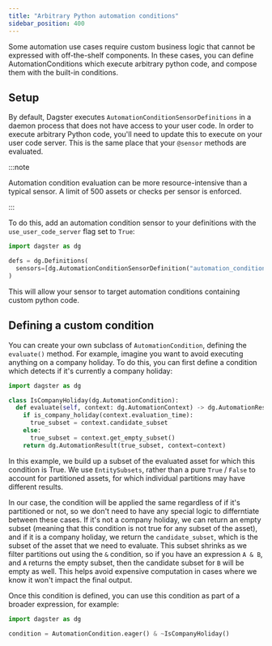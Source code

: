 ```yaml
---
title: "Arbitrary Python automation conditions"
sidebar_position: 400
---
```


Some automation use cases require custom business logic that cannot be expressed with off-the-shelf components. In these cases, you can define AutomationConditions which execute arbitrary python code, and compose them with the built-in conditions.

## Setup

By default, Dagster executes `AutomationConditionSensorDefinitions` in a daemon process that does not have access to your user code. In order to execute arbitrary Python code, you'll need to update this to execute on your user code server. This is the same place that your `@sensor` methods are evaluated.

:::note

Automation condition evaluation can be more resource-intensive than a typical sensor. A limit of 500 assets or checks per sensor is enforced.

:::

To do this, add an automation condition sensor to your definitions with the `use_user_code_server` flag set to `True`:

```python
import dagster as dg

defs = dg.Definitions(
  sensors=[dg.AutomationConditionSensorDefinition("automation_condition_sensor", target=dg.AssetSelection.all(), use_user_code_server=True)]
)
```

This will allow your sensor to target automation conditions containing custom python code.

## Defining a custom condition

You can create your own subclass of `AutomationCondition`, defining the `evaluate()` method. For example, imagine you want to avoid executing anything on a company holiday. To do this, you can first define a condition which detects if it's currently a company holiday:

```python
import dagster as dg

class IsCompanyHoliday(dg.AutomationCondition):
  def evaluate(self, context: dg.AutomationContext) -> dg.AutomationResult:
    if is_company_holiday(context.evaluation_time):
      true_subset = context.candidate_subset
    else:
      true_subset = context.get_empty_subset()
    return dg.AutomationResult(true_subset, context=context)

```

In this example, we build up a subset of the evaluated asset for which this condition is True. We use `EntitySubsets`, rather than a pure `True` / `False` to account for partitioned assets, for which individual partitions may have different results.

In our case, the condition will be applied the same regardless of if it's partitioned or not, so we don't need to have any special logic to differntiate between these cases. If it's not a company holiday, we can return an empty subset (meaning that this condition is not true for any subset of the asset), and if it is a company holiday, we return the `candidate_subset`, which is the subset of the asset that we need to evaluate. This subset shrinks as we filter partitions out using the `&` condition, so if you have an expression `A & B`, and `A` returns the empty subset, then the candidate subset for `B` will be empty as well. This helps avoid expensive computation in cases where we know it won't impact the final output.

Once this condition is defined, you can use this condition as part of a broader expression, for example:

```python
import dagster as dg

condition = AutomationCondition.eager() & ~IsCompanyHoliday()
```
